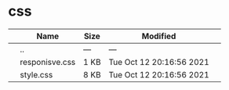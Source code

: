 css
===

<table><thead><tr class="header"><th></th><th>Name</th><th>Size</th><th>Modified</th><th></th></tr></thead><tbody><tr class="odd"><td></td><td><span class="goup">..</span></td><td>—</td><td>—</td><td></td></tr><tr class="even"><td></td><td><span class="name">responisve.css</span></td><td>1 KB</td><td>Tue Oct 12 20:16:56 2021</td><td></td></tr><tr class="odd"><td></td><td><span class="name">style.css</span></td><td>8 KB</td><td>Tue Oct 12 20:16:56 2021</td><td></td></tr></tbody></table>
